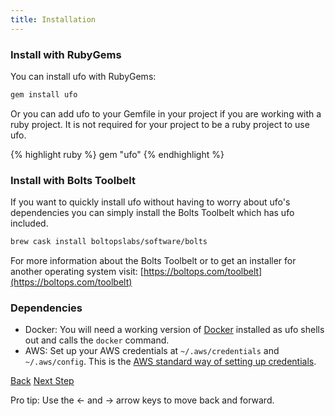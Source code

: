 ```yaml
---
title: Installation
---
```


### Install with RubyGems

You can install ufo with RubyGems:

```sh
gem install ufo
```

Or you can add ufo to your Gemfile in your project if you are working with a ruby project.  It is not required for your project to be a ruby project to use ufo.

{% highlight ruby %}
gem "ufo"
{% endhighlight %}

### Install with Bolts Toolbelt

If you want to quickly install ufo without having to worry about ufo's dependencies you can simply install the Bolts Toolbelt which has ufo included.

```sh
brew cask install boltopslabs/software/bolts
```

For more information about the Bolts Toolbelt or to get an installer for another operating system visit: [https://boltops.com/toolbelt](https://boltops.com/toolbelt)

### Dependencies

* Docker: You will need a working version of [Docker](https://docs.docker.com/engine/installation/) installed as ufo shells out and calls the `docker` command.
* AWS: Set up your AWS credentials at `~/.aws/credentials` and `~/.aws/config`.  This is the [AWS standard way of setting up credentials](https://aws.amazon.com/blogs/security/a-new-and-standardized-way-to-manage-credentials-in-the-aws-sdks/).

<a id="prev" class="btn btn-basic" href="/docs/">Back</a>
<a id="next" class="btn btn-primary" href="{% link _docs/structure.md %}">Next Step</a>
<p class="keyboard-tip">Pro tip: Use the <- and -> arrow keys to move back and forward.</p>

